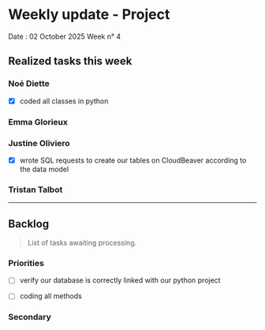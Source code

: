 # Weekly update - Project

Date : 02 October 2025
Week n° 4

## Realized tasks this week


### Noé Diette

- [x] coded all classes in python 

### Emma Glorieux

### Justine Oliviero

- [x] wrote SQL requests to create our tables on CloudBeaver according to the data model

### Tristan Talbot



---

## Backlog

> List of tasks awaiting processing.

### Priorities

- [ ] verify our database is correctly linked with our python project
- [ ] coding all methods


### Secondary

